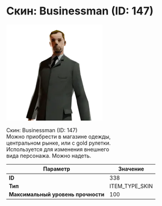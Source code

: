 # Скин: Businessman (ID: 147)

![Item Image](../img/338.webp?raw=true)

Скин: Businessman (ID: 147)<br>Можно приобрести в магазине одежды,<br>центральном рынке, или с gold рулетки.<br>Используется для изменения внешнего<br>вида персонажа. Можно надеть.


| Параметр | Значение |
|----------|----------|
| **ID** | 338 |
| **Тип** | ITEM_TYPE_SKIN |
| **Максимальный уровень прочности** | 100 |

